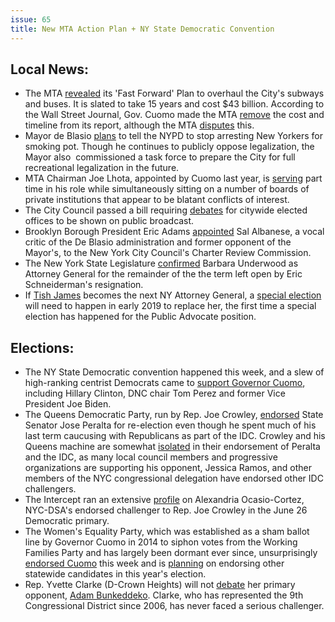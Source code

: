 ```yaml
---
issue: 65
title: New MTA Action Plan + NY State Democratic Convention
---
```


## Local News:
-   The MTA [revealed](http://gothamist.com/2018/05/23/mtas_fast_forward_subway.php) its 'Fast Forward' Plan to overhaul the City's subways and buses. It is slated to take 15 years and cost $43 billion. According to the Wall Street Journal, Gov. Cuomo made the MTA [remove](https://twitter.com/TweetBenMax/status/999651020765614080) the cost and timeline from its report, although the MTA [disputes](https://twitter.com/JoeLhota/status/999396485853794304) this.
-   Mayor de Blasio [plans](http://www.nydailynews.com/news/politics/mayor-de-blasio-prepare-new-york-marijuana-legalization-article-1.4000084) to tell the NYPD to stop arresting New Yorkers for smoking pot. Though he continues to publicly oppose legalization, the Mayor also  commissioned a task force to prepare the City for full recreational legalization in the future.
-   MTA Chairman Joe Lhota, appointed by Cuomo last year, is [serving](https://www.nytimes.com/2018/05/22/nyregion/lhota-mta-nyc.html) part time in his role while simultaneously sitting on a number of boards of private institutions that appear to be blatant conflicts of interest.
-   The City Council passed a bill requiring [debates](http://www.gothamgazette.com/city/7688-city-council-passes-bill-mandating-public-broadcast-of-citywide-debates) for citywide elected offices to be shown on public broadcast.
-   Brooklyn Borough President Eric Adams [appointed](http://www.nydailynews.com/news/politics/de-blasio-critic-sal-albanese-appointed-charter-commission-article-1.4004372) Sal Albanese, a vocal critic of the De Blasio administration and former opponent of the Mayor's, to the New York City Council's Charter Review Commission.
-   The New York State Legislature [confirmed](https://www.nytimes.com/2018/05/22/nyregion/barbara-underwood-approved-as-state-attorney-general-first-woman-to-hold-post.html) Barbara Underwood as Attorney General for the remainder of the the term left open by Eric Schneiderman's resignation.
-   If [Tish James](https://www.politico.com/states/new-york/city-hall/story/2018/05/23/the-rise-of-tish-james-433405) becomes the next NY Attorney General, a [special election](http://www.gothamgazette.com/city/7681-james-victory-in-attorney-general-race-could-trigger-first-citywide-special-election) will need to happen in early 2019 to replace her, the first time a special election has happened for the Public Advocate position.

## Elections:
-   The NY State Democratic convention happened this week, and a slew of high-ranking centrist Democrats came to [support Governor Cuomo](http://www.gothamgazette.com/state/7691-democratic-establishment-embraces-cuomo-as-pragmatic-progressive), including Hillary Clinton, DNC chair Tom Perez and former Vice President Joe Biden.
-   The Queens Democratic Party, run by Rep. Joe Crowley, [endorsed](http://www.nystateofpolitics.com/2018/05/queens-dems-back-peralta/) State Senator Jose Peralta for re-election even though he spent much of his last term caucusing with Republicans as part of the IDC. Crowley and his Queens machine are somewhat [isolated](https://www.cityandstateny.com/articles/politics/campaigns-elections/some-democrats-support-challengers-ex-idc-members-not-joe) in their endorsement of Peralta and the IDC, as many local council members and progressive organizations are supporting his opponent, Jessica Ramos, and other members of the NYC congressional delegation have endorsed other IDC challengers.
-   The Intercept ran an extensive [profile](https://theintercept.com/2018/05/22/joseph-crowley-alexandra-ocasio-cortez-new-york-primary/) on Alexandria Ocasio-Cortez, NYC-DSA's endorsed challenger to Rep. Joe Crowley in the June 26 Democratic primary.
-   The Women's Equality Party, which was established as a sham ballot line by Governor Cuomo in 2014 to siphon votes from the Working Families Party and has largely been dormant ever since, unsurprisingly [endorsed Cuomo](https://www.nytimes.com/2018/05/24/nyregion/cuomos-so-called-womens-party.html) this week and is [planning](http://www.gothamgazette.com/state/7684-cuomo-launched-women-s-equality-party-will-soon-make-statewide-nominations) on endorsing other statewide candidates in this year's election.
-   Rep. Yvette Clarke (D-Crown Heights) will not [debate](https://www.kingscountypolitics.com/clarke-refuses-to-debate-bunkeddeko/) her primary opponent, [Adam Bunkeddeko](http://www.dnainfo.com/new-york/20171019/crown-heights/adem-bunkeddeko-candidate-running-yvette-clarke-election-2018/). Clarke, who has represented the 9th Congressional District since 2006, has never faced a serious challenger.
